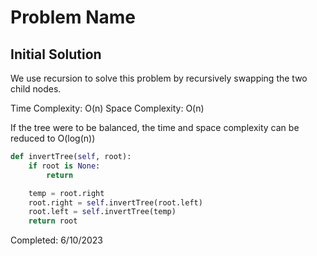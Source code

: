 # Problem Name

## Initial Solution

We use recursion to solve this problem by recursively swapping the two child nodes.

Time Complexity: O(n)
Space Complexity: O(n)

If the tree were to be balanced, the time and space complexity can be reduced to O(log(n))

```python
def invertTree(self, root):
    if root is None:
        return

    temp = root.right
    root.right = self.invertTree(root.left)
    root.left = self.invertTree(temp)
    return root
```

Completed: 6/10/2023